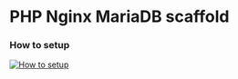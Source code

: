 # PHP Nginx MariaDB scaffold

### How to setup

[![How to setup]()](https://app.searchie.io/watch/R1q1LjzONP)


